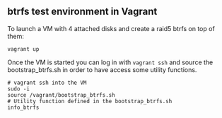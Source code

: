 ## btrfs test environment in Vagrant

To launch a VM with 4 attached disks and create a raid5 btrfs on top of them:

```
vagrant up
```

Once the VM is started you can log in with `vagrant ssh` and source the bootstrap_btrfs.sh in order to have access some utility functions.

```
# vagrant ssh into the VM
sudo -i
source /vagrant/bootstrap_btrfs.sh
# Utility function defined in the bootstrap_btrfs.sh
info_btrfs
```
